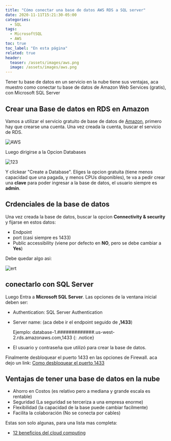 ```yaml
---
title: "Cómo conectar una base de datos AWS RDS a SQL server"
date: 2020-11-11T15:21:30-05:00
categories:
  - SQL
tags:
  - MicrosoftSQL
  - AWS
toc: true
toc_label: "En esta página"
related: true
header:
  teaser: /assets/images/aws.png
  image: /assets/images/aws.png
---
```


Tener tu base de datos en un servicio en la nube tiene sus ventajas, aca muestro como conectar
tu base de datos de Amazon Web Services (gratis), con Microsoft SQL Server
<!--more-->

## Crear una Base de datos en RDS en Amazon

Vamos a utilizar el servicio gratuito de base de datos de [Amazon][Amazon], primero hay que
crearse una cuenta. Una vez creada la cuenta, buscar el servicio de RDS.

 ![AWS](/myweb/assets/images/SQLAWS/AWS.png)

Luego dirigirse a la Opcion Databases

 ![123](/myweb/assets/images/SQLAWS/123.png)

 Y clickear "Create a Database".  Eliges la opcion gratuita (tiene menos capacidad
   que una pagada, y menos CPUs disponibles), te va a pedir crear una **clave** para poder ingresar
   a la base de datos, el usuario siempre es **admin**.

## Crdenciales de la base de datos
Una vez creada la base de datos, buscar la opcion **Connectivity & security** y
fijarse en estos datos:

   - Endpoint
   - port (casi siempre es 1433)
   - Public accessibility (viene por defecto en **NO**, pero se debe cambiar a **Yes**)

Debe quedar algo asi:

![ert](/myweb/assets/images/SQLAWS/ert.png)

## conectarlo con SQL Server
Luego Entra a **Microsoft SQL Server**. Las opciones de la ventana inicial deben ser:

- Authentication: SQL Server Authentication
- Server name: (aca debe ir el endpoint seguido de **,1433**)

    Ejemplo:  database-1.#############.us-west-2.rds.amazonaws.com,1433
    {: .notice}

 - El usuario y contraseña que utilizó para crear la base de datos.

Finalmente desbloquear el puerto 1433 en las opciones de Firewall.
aca dejo un link: [Como desbloquear el puerto 1433][1433]

## Ventajas de tener una base de datos en la nube

- Ahorro en Costos (es relativo pero a mediana y grande escala es rentable)
- Seguridad (La seguridad se terceriza a una empresa enorme)
- Flexibilidad (la capacidad de la base puede cambiar facilmente)
- Facilita la colaboración (No se conecta por cables)

Estas son solo algunas, para una lista mas completa:

- [12 beneficios del cloud computing](https://www.salesforce.com/products/platform/best-practices/benefits-of-cloud-computing/)


[Amazon]: https://aws.amazon.com/es/
[1433]: https://www.youtube.com/watch?v=T3tLcuVNtUQ
